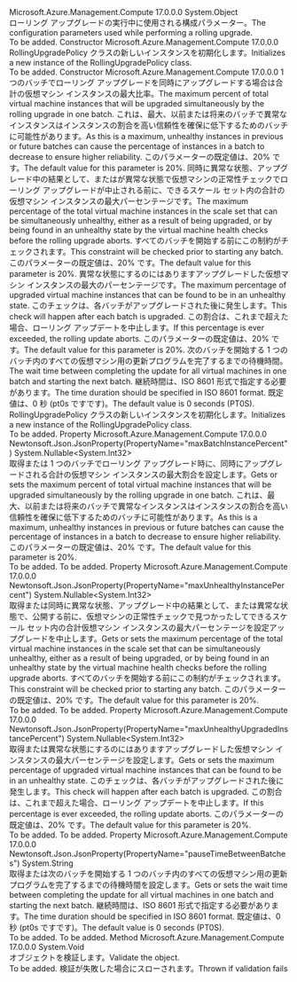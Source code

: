 <Type Name="RollingUpgradePolicy" FullName="Microsoft.Azure.Management.Compute.Models.RollingUpgradePolicy">
  <TypeSignature Language="C#" Value="public class RollingUpgradePolicy" />
  <TypeSignature Language="ILAsm" Value=".class public auto ansi beforefieldinit RollingUpgradePolicy extends System.Object" />
  <TypeSignature Language="DocId" Value="T:Microsoft.Azure.Management.Compute.Models.RollingUpgradePolicy" />
  <TypeSignature Language="VB.NET" Value="Public Class RollingUpgradePolicy" />
  <TypeSignature Language="F#" Value="type RollingUpgradePolicy = class" />
  <AssemblyInfo>
    <AssemblyName>Microsoft.Azure.Management.Compute</AssemblyName>
    <AssemblyVersion>17.0.0.0</AssemblyVersion>
  </AssemblyInfo>
  <Base>
    <BaseTypeName>System.Object</BaseTypeName>
  </Base>
  <Interfaces />
  <Docs>
    <summary>
            <span data-ttu-id="f53a5-101">ローリング アップグレードの実行中に使用される構成パラメーター。</span><span class="sxs-lookup"><span data-stu-id="f53a5-101">The configuration parameters used while performing a rolling upgrade.</span></span>
            </summary>
    <remarks>To be added.</remarks>
  </Docs>
  <Members>
    <Member MemberName=".ctor">
      <MemberSignature Language="C#" Value="public RollingUpgradePolicy ();" />
      <MemberSignature Language="ILAsm" Value=".method public hidebysig specialname rtspecialname instance void .ctor() cil managed" />
      <MemberSignature Language="DocId" Value="M:Microsoft.Azure.Management.Compute.Models.RollingUpgradePolicy.#ctor" />
      <MemberSignature Language="VB.NET" Value="Public Sub New ()" />
      <MemberType>Constructor</MemberType>
      <AssemblyInfo>
        <AssemblyName>Microsoft.Azure.Management.Compute</AssemblyName>
        <AssemblyVersion>17.0.0.0</AssemblyVersion>
      </AssemblyInfo>
      <Parameters />
      <Docs>
        <summary>
            <span data-ttu-id="f53a5-102">RollingUpgradePolicy クラスの新しいインスタンスを初期化します。</span><span class="sxs-lookup"><span data-stu-id="f53a5-102">Initializes a new instance of the RollingUpgradePolicy class.</span></span>
            </summary>
        <remarks>To be added.</remarks>
      </Docs>
    </Member>
    <Member MemberName=".ctor">
      <MemberSignature Language="C#" Value="public RollingUpgradePolicy (Nullable&lt;int&gt; maxBatchInstancePercent = null, Nullable&lt;int&gt; maxUnhealthyInstancePercent = null, Nullable&lt;int&gt; maxUnhealthyUpgradedInstancePercent = null, string pauseTimeBetweenBatches = null);" />
      <MemberSignature Language="ILAsm" Value=".method public hidebysig specialname rtspecialname instance void .ctor(valuetype System.Nullable`1&lt;int32&gt; maxBatchInstancePercent, valuetype System.Nullable`1&lt;int32&gt; maxUnhealthyInstancePercent, valuetype System.Nullable`1&lt;int32&gt; maxUnhealthyUpgradedInstancePercent, string pauseTimeBetweenBatches) cil managed" />
      <MemberSignature Language="DocId" Value="M:Microsoft.Azure.Management.Compute.Models.RollingUpgradePolicy.#ctor(System.Nullable{System.Int32},System.Nullable{System.Int32},System.Nullable{System.Int32},System.String)" />
      <MemberSignature Language="VB.NET" Value="Public Sub New (Optional maxBatchInstancePercent As Nullable(Of Integer) = null, Optional maxUnhealthyInstancePercent As Nullable(Of Integer) = null, Optional maxUnhealthyUpgradedInstancePercent As Nullable(Of Integer) = null, Optional pauseTimeBetweenBatches As String = null)" />
      <MemberSignature Language="F#" Value="new Microsoft.Azure.Management.Compute.Models.RollingUpgradePolicy : Nullable&lt;int&gt; * Nullable&lt;int&gt; * Nullable&lt;int&gt; * string -&gt; Microsoft.Azure.Management.Compute.Models.RollingUpgradePolicy" Usage="new Microsoft.Azure.Management.Compute.Models.RollingUpgradePolicy (maxBatchInstancePercent, maxUnhealthyInstancePercent, maxUnhealthyUpgradedInstancePercent, pauseTimeBetweenBatches)" />
      <MemberType>Constructor</MemberType>
      <AssemblyInfo>
        <AssemblyName>Microsoft.Azure.Management.Compute</AssemblyName>
        <AssemblyVersion>17.0.0.0</AssemblyVersion>
      </AssemblyInfo>
      <Parameters>
        <Parameter Name="maxBatchInstancePercent" Type="System.Nullable&lt;System.Int32&gt;" />
        <Parameter Name="maxUnhealthyInstancePercent" Type="System.Nullable&lt;System.Int32&gt;" />
        <Parameter Name="maxUnhealthyUpgradedInstancePercent" Type="System.Nullable&lt;System.Int32&gt;" />
        <Parameter Name="pauseTimeBetweenBatches" Type="System.String" />
      </Parameters>
      <Docs>
        <param name="maxBatchInstancePercent"><span data-ttu-id="f53a5-103">1 つのバッチでローリング アップグレードを同時にアップグレードする場合は合計の仮想マシン インスタンスの最大比率。</span><span class="sxs-lookup"><span data-stu-id="f53a5-103">The maximum percent of total virtual machine instances that will be upgraded simultaneously by the rolling upgrade in one batch.</span></span> <span data-ttu-id="f53a5-104">これは、最大、以前または将来のバッチで異常なインスタンスはインスタンスの割合を高い信頼性を確保に低下するためのバッチに可能性があります。</span><span class="sxs-lookup"><span data-stu-id="f53a5-104">As this is a maximum, unhealthy instances in previous or future batches can cause the percentage of instances in a batch to decrease to ensure higher reliability.</span></span> <span data-ttu-id="f53a5-105">このパラメーターの既定値は、20% です。</span><span class="sxs-lookup"><span data-stu-id="f53a5-105">The default value for this parameter is 20%.</span></span></param>
        <param name="maxUnhealthyInstancePercent"><span data-ttu-id="f53a5-106">同時に異常な状態、アップグレード中の結果として、またはが異常な状態で仮想マシンの正常性チェックでローリング アップグレードが中止される前に、できるスケール セット内の合計の仮想マシン インスタンスの最大パーセンテージです。</span><span class="sxs-lookup"><span data-stu-id="f53a5-106">The maximum percentage of the total virtual machine instances in the scale set that can be simultaneously unhealthy, either as a result of being upgraded, or by being found in an unhealthy state by the virtual machine health checks before the rolling upgrade aborts.</span></span> <span data-ttu-id="f53a5-107">すべてのバッチを開始する前にこの制約がチェックされます。</span><span class="sxs-lookup"><span data-stu-id="f53a5-107">This constraint will be checked prior to starting any batch.</span></span> <span data-ttu-id="f53a5-108">このパラメーターの既定値は、20% です。</span><span class="sxs-lookup"><span data-stu-id="f53a5-108">The default value for this parameter is 20%.</span></span></param>
        <param name="maxUnhealthyUpgradedInstancePercent"><span data-ttu-id="f53a5-109">異常な状態にするのにはありますアップグレードした仮想マシン インスタンスの最大のパーセンテージです。</span><span class="sxs-lookup"><span data-stu-id="f53a5-109">The maximum percentage of upgraded virtual machine instances that can be found to be in an unhealthy state.</span></span> <span data-ttu-id="f53a5-110">このチェックは、各バッチがアップグレードされた後に発生します。</span><span class="sxs-lookup"><span data-stu-id="f53a5-110">This check will happen after each batch is upgraded.</span></span> <span data-ttu-id="f53a5-111">この割合は、これまで超えた場合、ローリング アップデートを中止します。</span><span class="sxs-lookup"><span data-stu-id="f53a5-111">If this percentage is ever exceeded, the rolling update aborts.</span></span> <span data-ttu-id="f53a5-112">このパラメーターの既定値は、20% です。</span><span class="sxs-lookup"><span data-stu-id="f53a5-112">The default value for this parameter is 20%.</span></span></param>
        <param name="pauseTimeBetweenBatches"><span data-ttu-id="f53a5-113">次のバッチを開始する 1 つのバッチ内のすべての仮想マシン用の更新プログラムを完了するまでの待機時間。</span><span class="sxs-lookup"><span data-stu-id="f53a5-113">The wait time between completing the update for all virtual machines in one batch and starting the next batch.</span></span> <span data-ttu-id="f53a5-114">継続時間は、ISO 8601 形式で指定する必要があります。</span><span class="sxs-lookup"><span data-stu-id="f53a5-114">The time duration should be specified in ISO 8601 format.</span></span> <span data-ttu-id="f53a5-115">既定値は、0 秒 (pt0s ですです)。</span><span class="sxs-lookup"><span data-stu-id="f53a5-115">The default value is 0 seconds (PT0S).</span></span></param>
        <summary>
            <span data-ttu-id="f53a5-116">RollingUpgradePolicy クラスの新しいインスタンスを初期化します。</span><span class="sxs-lookup"><span data-stu-id="f53a5-116">Initializes a new instance of the RollingUpgradePolicy class.</span></span>
            </summary>
        <remarks>To be added.</remarks>
      </Docs>
    </Member>
    <Member MemberName="MaxBatchInstancePercent">
      <MemberSignature Language="C#" Value="public Nullable&lt;int&gt; MaxBatchInstancePercent { get; set; }" />
      <MemberSignature Language="ILAsm" Value=".property instance valuetype System.Nullable`1&lt;int32&gt; MaxBatchInstancePercent" />
      <MemberSignature Language="DocId" Value="P:Microsoft.Azure.Management.Compute.Models.RollingUpgradePolicy.MaxBatchInstancePercent" />
      <MemberSignature Language="VB.NET" Value="Public Property MaxBatchInstancePercent As Nullable(Of Integer)" />
      <MemberSignature Language="F#" Value="member this.MaxBatchInstancePercent : Nullable&lt;int&gt; with get, set" Usage="Microsoft.Azure.Management.Compute.Models.RollingUpgradePolicy.MaxBatchInstancePercent" />
      <MemberType>Property</MemberType>
      <AssemblyInfo>
        <AssemblyName>Microsoft.Azure.Management.Compute</AssemblyName>
        <AssemblyVersion>17.0.0.0</AssemblyVersion>
      </AssemblyInfo>
      <Attributes>
        <Attribute>
          <AttributeName>Newtonsoft.Json.JsonProperty(PropertyName="maxBatchInstancePercent")</AttributeName>
        </Attribute>
      </Attributes>
      <ReturnValue>
        <ReturnType>System.Nullable&lt;System.Int32&gt;</ReturnType>
      </ReturnValue>
      <Docs>
        <summary>
            <span data-ttu-id="f53a5-117">取得または 1 つのバッチでローリング アップグレード時に、同時にアップグレードされる合計の仮想マシン インスタンスの最大割合を設定します。</span><span class="sxs-lookup"><span data-stu-id="f53a5-117">Gets or sets the maximum percent of total virtual machine instances that will be upgraded simultaneously by the rolling upgrade in one batch.</span></span> <span data-ttu-id="f53a5-118">これは、最大、以前または将来のバッチで異常なインスタンスはインスタンスの割合を高い信頼性を確保に低下するためのバッチに可能性があります。</span><span class="sxs-lookup"><span data-stu-id="f53a5-118">As this is a maximum, unhealthy instances in previous or future batches can cause the percentage of instances in a batch to decrease to ensure higher reliability.</span></span> <span data-ttu-id="f53a5-119">このパラメーターの既定値は、20% です。</span><span class="sxs-lookup"><span data-stu-id="f53a5-119">The default value for this parameter is 20%.</span></span>
            </summary>
        <value>To be added.</value>
        <remarks>To be added.</remarks>
      </Docs>
    </Member>
    <Member MemberName="MaxUnhealthyInstancePercent">
      <MemberSignature Language="C#" Value="public Nullable&lt;int&gt; MaxUnhealthyInstancePercent { get; set; }" />
      <MemberSignature Language="ILAsm" Value=".property instance valuetype System.Nullable`1&lt;int32&gt; MaxUnhealthyInstancePercent" />
      <MemberSignature Language="DocId" Value="P:Microsoft.Azure.Management.Compute.Models.RollingUpgradePolicy.MaxUnhealthyInstancePercent" />
      <MemberSignature Language="VB.NET" Value="Public Property MaxUnhealthyInstancePercent As Nullable(Of Integer)" />
      <MemberSignature Language="F#" Value="member this.MaxUnhealthyInstancePercent : Nullable&lt;int&gt; with get, set" Usage="Microsoft.Azure.Management.Compute.Models.RollingUpgradePolicy.MaxUnhealthyInstancePercent" />
      <MemberType>Property</MemberType>
      <AssemblyInfo>
        <AssemblyName>Microsoft.Azure.Management.Compute</AssemblyName>
        <AssemblyVersion>17.0.0.0</AssemblyVersion>
      </AssemblyInfo>
      <Attributes>
        <Attribute>
          <AttributeName>Newtonsoft.Json.JsonProperty(PropertyName="maxUnhealthyInstancePercent")</AttributeName>
        </Attribute>
      </Attributes>
      <ReturnValue>
        <ReturnType>System.Nullable&lt;System.Int32&gt;</ReturnType>
      </ReturnValue>
      <Docs>
        <summary>
            <span data-ttu-id="f53a5-120">取得または同時に異常な状態、アップグレード中の結果として、または異常な状態で、公開する前に、仮想マシンの正常性チェックで見つかったしてできるスケール セット内の合計仮想マシン インスタンスの最大パーセンテージを設定アップグレードを中止します。</span><span class="sxs-lookup"><span data-stu-id="f53a5-120">Gets or sets the maximum percentage of the total virtual machine instances in the scale set that can be simultaneously unhealthy, either as a result of being upgraded, or by being found in an unhealthy state by the virtual machine health checks before the rolling upgrade aborts.</span></span> <span data-ttu-id="f53a5-121">すべてのバッチを開始する前にこの制約がチェックされます。</span><span class="sxs-lookup"><span data-stu-id="f53a5-121">This constraint will be checked prior to starting any batch.</span></span> <span data-ttu-id="f53a5-122">このパラメーターの既定値は、20% です。</span><span class="sxs-lookup"><span data-stu-id="f53a5-122">The default value for this parameter is 20%.</span></span>
            </summary>
        <value>To be added.</value>
        <remarks>To be added.</remarks>
      </Docs>
    </Member>
    <Member MemberName="MaxUnhealthyUpgradedInstancePercent">
      <MemberSignature Language="C#" Value="public Nullable&lt;int&gt; MaxUnhealthyUpgradedInstancePercent { get; set; }" />
      <MemberSignature Language="ILAsm" Value=".property instance valuetype System.Nullable`1&lt;int32&gt; MaxUnhealthyUpgradedInstancePercent" />
      <MemberSignature Language="DocId" Value="P:Microsoft.Azure.Management.Compute.Models.RollingUpgradePolicy.MaxUnhealthyUpgradedInstancePercent" />
      <MemberSignature Language="VB.NET" Value="Public Property MaxUnhealthyUpgradedInstancePercent As Nullable(Of Integer)" />
      <MemberSignature Language="F#" Value="member this.MaxUnhealthyUpgradedInstancePercent : Nullable&lt;int&gt; with get, set" Usage="Microsoft.Azure.Management.Compute.Models.RollingUpgradePolicy.MaxUnhealthyUpgradedInstancePercent" />
      <MemberType>Property</MemberType>
      <AssemblyInfo>
        <AssemblyName>Microsoft.Azure.Management.Compute</AssemblyName>
        <AssemblyVersion>17.0.0.0</AssemblyVersion>
      </AssemblyInfo>
      <Attributes>
        <Attribute>
          <AttributeName>Newtonsoft.Json.JsonProperty(PropertyName="maxUnhealthyUpgradedInstancePercent")</AttributeName>
        </Attribute>
      </Attributes>
      <ReturnValue>
        <ReturnType>System.Nullable&lt;System.Int32&gt;</ReturnType>
      </ReturnValue>
      <Docs>
        <summary>
            <span data-ttu-id="f53a5-123">取得または異常な状態にするのにはありますアップグレードした仮想マシン インスタンスの最大パーセンテージを設定します。</span><span class="sxs-lookup"><span data-stu-id="f53a5-123">Gets or sets the maximum percentage of upgraded virtual machine instances that can be found to be in an unhealthy state.</span></span> <span data-ttu-id="f53a5-124">このチェックは、各バッチがアップグレードされた後に発生します。</span><span class="sxs-lookup"><span data-stu-id="f53a5-124">This check will happen after each batch is upgraded.</span></span> <span data-ttu-id="f53a5-125">この割合は、これまで超えた場合、ローリング アップデートを中止します。</span><span class="sxs-lookup"><span data-stu-id="f53a5-125">If this percentage is ever exceeded, the rolling update aborts.</span></span> <span data-ttu-id="f53a5-126">このパラメーターの既定値は、20% です。</span><span class="sxs-lookup"><span data-stu-id="f53a5-126">The default value for this parameter is 20%.</span></span>
            </summary>
        <value>To be added.</value>
        <remarks>To be added.</remarks>
      </Docs>
    </Member>
    <Member MemberName="PauseTimeBetweenBatches">
      <MemberSignature Language="C#" Value="public string PauseTimeBetweenBatches { get; set; }" />
      <MemberSignature Language="ILAsm" Value=".property instance string PauseTimeBetweenBatches" />
      <MemberSignature Language="DocId" Value="P:Microsoft.Azure.Management.Compute.Models.RollingUpgradePolicy.PauseTimeBetweenBatches" />
      <MemberSignature Language="VB.NET" Value="Public Property PauseTimeBetweenBatches As String" />
      <MemberSignature Language="F#" Value="member this.PauseTimeBetweenBatches : string with get, set" Usage="Microsoft.Azure.Management.Compute.Models.RollingUpgradePolicy.PauseTimeBetweenBatches" />
      <MemberType>Property</MemberType>
      <AssemblyInfo>
        <AssemblyName>Microsoft.Azure.Management.Compute</AssemblyName>
        <AssemblyVersion>17.0.0.0</AssemblyVersion>
      </AssemblyInfo>
      <Attributes>
        <Attribute>
          <AttributeName>Newtonsoft.Json.JsonProperty(PropertyName="pauseTimeBetweenBatches")</AttributeName>
        </Attribute>
      </Attributes>
      <ReturnValue>
        <ReturnType>System.String</ReturnType>
      </ReturnValue>
      <Docs>
        <summary>
            <span data-ttu-id="f53a5-127">取得または次のバッチを開始する 1 つのバッチ内のすべての仮想マシン用の更新プログラムを完了するまでの待機時間を設定します。</span><span class="sxs-lookup"><span data-stu-id="f53a5-127">Gets or sets the wait time between completing the update for all virtual machines in one batch and starting the next batch.</span></span> <span data-ttu-id="f53a5-128">継続時間は、ISO 8601 形式で指定する必要があります。</span><span class="sxs-lookup"><span data-stu-id="f53a5-128">The time duration should be specified in ISO 8601 format.</span></span> <span data-ttu-id="f53a5-129">既定値は、0 秒 (pt0s ですです)。</span><span class="sxs-lookup"><span data-stu-id="f53a5-129">The default value is 0 seconds (PT0S).</span></span>
            </summary>
        <value>To be added.</value>
        <remarks>To be added.</remarks>
      </Docs>
    </Member>
    <Member MemberName="Validate">
      <MemberSignature Language="C#" Value="public virtual void Validate ();" />
      <MemberSignature Language="ILAsm" Value=".method public hidebysig newslot virtual instance void Validate() cil managed" />
      <MemberSignature Language="DocId" Value="M:Microsoft.Azure.Management.Compute.Models.RollingUpgradePolicy.Validate" />
      <MemberSignature Language="VB.NET" Value="Public Overridable Sub Validate ()" />
      <MemberSignature Language="F#" Value="abstract member Validate : unit -&gt; unit&#xA;override this.Validate : unit -&gt; unit" Usage="rollingUpgradePolicy.Validate " />
      <MemberType>Method</MemberType>
      <AssemblyInfo>
        <AssemblyName>Microsoft.Azure.Management.Compute</AssemblyName>
        <AssemblyVersion>17.0.0.0</AssemblyVersion>
      </AssemblyInfo>
      <ReturnValue>
        <ReturnType>System.Void</ReturnType>
      </ReturnValue>
      <Parameters />
      <Docs>
        <summary>
            <span data-ttu-id="f53a5-130">オブジェクトを検証します。</span><span class="sxs-lookup"><span data-stu-id="f53a5-130">Validate the object.</span></span>
            </summary>
        <remarks>To be added.</remarks>
        <exception cref="T:Microsoft.Rest.ValidationException">
            <span data-ttu-id="f53a5-131">検証が失敗した場合にスローされます。</span><span class="sxs-lookup"><span data-stu-id="f53a5-131">Thrown if validation fails</span></span>
            </exception>
      </Docs>
    </Member>
  </Members>
</Type>